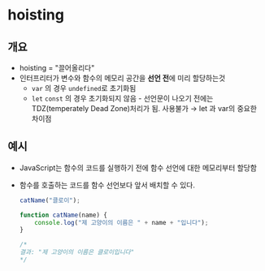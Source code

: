 # hoisting

## 개요

-   hoisting = "끌어올리다"
-   인터프리터가 변수와 함수의 메모리 공간을 **선언 전**에 미리 할당하는것
    -   `var` 의 경우 `undefined`로 초기화됨
    -   `let` `const` 의 경우 초기화되지 않음 - 선언문이 나오기 전에는 TDZ(temperately Dead Zone)처리가 됨. 사용불가
        → let 과 var의 중요한 차이점

## 예시

-   JavaScript는 함수의 코드를 실행하기 전에 함수 선언에 대한 메모리부터 할당함
-   함수를 호출하는 코드를 함수 선언보다 앞서 배치할 수 있다.

    ```jsx
    catName("클로이");

    function catName(name) {
        console.log("제 고양이의 이름은 " + name + "입니다");
    }

    /*
    결과: "제 고양이의 이름은 클로이입니다"
    */
    ```

